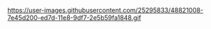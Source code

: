 https://user-images.githubusercontent.com/25295833/48821008-7e45d200-ed7d-11e8-9df7-2e5b59fa1848.gif
